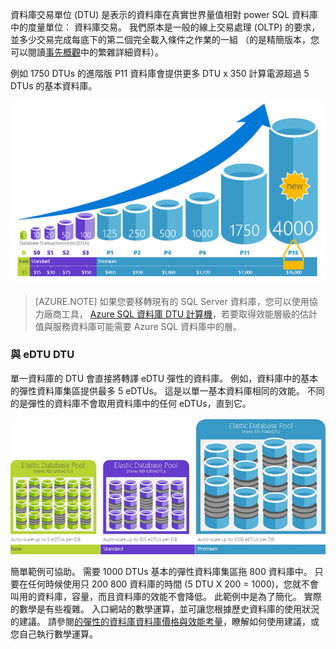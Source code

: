 資料庫交易單位 (DTU) 是表示的資料庫在真實世界量值相對 power SQL 資料庫中的度量單位︰ 資料庫交易。 我們原本是一般的線上交易處理 (OLTP) 的要求，並多少交易完成每底下的第二個完全載入條件之作業的一組 （的是精簡版本，您可以閱讀[事先概觀](../articles/sql-database/sql-database-benchmark-overview.md)中的繁雜詳細資料）。 

例如 1750 DTUs 的進階版 P11 資料庫會提供更多 DTU x 350 計算電源超過 5 DTUs 的基本資料庫。 

![SQL 資料庫簡介︰ 單一層級，資料庫 DTUs。](./media/sql-database-understanding-dtus/single_db_dtus.png)

>[AZURE.NOTE] 如果您要移轉現有的 SQL Server 資料庫，您可以使用協力廠商工具， [Azure SQL 資料庫 DTU 計算機](http://dtucalculator.azurewebsites.net/)，若要取得效能層級的估計值與服務資料庫可能需要 Azure SQL 資料庫中的層。

### <a name="dtu-vs-edtu"></a>與 eDTU DTU

單一資料庫的 DTU 會直接將轉譯 eDTU 彈性的資料庫。 例如，資料庫中的基本的彈性資料庫集區提供最多 5 eDTUs。 這是以單一基本資料庫相同的效能。 不同的是彈性的資料庫不會取用資料庫中的任何 eDTUs，直到它。 

![SQL 資料庫簡介︰ 層彈性的資料庫。](./media/sql-database-understanding-dtus/sqldb_elastic_pools.png)

簡單範例可協助。 需要 1000 DTUs 基本的彈性資料庫集區拖 800 資料庫中。 只要在任何時候使用只 200 800 資料庫的時間 (5 DTU X 200 = 1000)，您就不會叫用的資料庫，容量，而且資料庫的效能不會降低。 此範例中是為了簡化。 實際的數學是有些複雜。 入口網站的數學運算，並可讓您根據歷史資料庫的使用狀況的建議。 請參閱[的彈性的資料庫資料庫價格與效能考量](../articles/sql-database/sql-database-elastic-pool-guidance.md)，瞭解如何使用建議，或您自己執行數學運算。 
